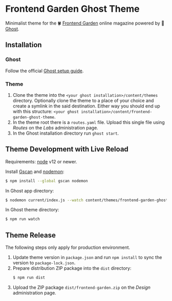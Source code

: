 # Frontend Garden Ghost Theme

Minimalist theme for the 🍀 [Frontend Garden](https://frontend.garden) online magazine powered by
👻 [Ghost](https://ghost.org).

## Installation

### Ghost

Follow the official [Ghost setup guide](https://ghost.org/docs/setup/).

### Theme

1. Clone the theme into the `<your ghost installation>/content/themes` directory. Optionally clone
   the theme to a place of your choice and create a symlink in the said destination. Either way you
   should end up with this structure:
   `<your ghost installation>/content/frontend-garden-ghost-theme`.
2. In the theme root there is a `routes.yaml` file. Upload this single file using _Routes_ on the
   _Labs_ administration page.
3. In the Ghost installation directory run `ghost start`.

## Theme Development with Live Reload

Requirements: [node](https://nodejs.org) v12 or newer.

Install [Gscan](https://gscan.ghost.org) and [nodemon](https://nodemon.io):

```bash
$ npm install --global gscan nodemon
```

In Ghost app directory:

```bash
$ nodemon current/index.js --watch content/themes/frontend-garden-ghost-theme --ext hbs,js,css
```

In Ghost theme directory:

```bash
$ npm run watch
```

## Theme Release

The following steps only apply for production environment.

1. Update theme version in `package.json` and run `npm install` to sync the version to
   `package-lock.json`.
2. Prepare distribution ZIP package into the `dist` directory:
   ```bash
   $ npm run dist
   ```
3. Upload the ZIP package `dist/frontend-garden.zip` on the _Design_ administration page.
